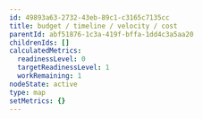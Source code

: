 ```yaml
---
id: 49893a63-2732-43eb-89c1-c3165c7135cc
title: budget / timeline / velocity / cost
parentId: abf51876-1c3a-419f-bffa-1dd4c3a5aa20
childrenIds: []
calculatedMetrics:
  readinessLevel: 0
  targetReadinessLevel: 1
  workRemaining: 1
nodeState: active
type: map
setMetrics: {}
---
```


